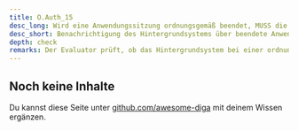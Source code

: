 ```yaml
---
title: O.Auth_15
desc_long: Wird eine Anwendungssitzung ordnungsgemäß beendet, MUSS die Anwendung das Hintergrundsystem darüber informieren, sodass Session-Identifier bzw. Authentisierungstoken sicher gelöscht werden. Dies gilt sowohl für das aktive Beenden durch den Benutzer (log-out), als auch für das automatische Beenden durch die Anwendung (vgl. O.Auth_9 und O.Auth_10).
desc_short: Benachrichtigung des Hintergrundsystems über beendete Anwendungssitzungen durch die Anwendung
depth: check
remarks: Der Evaluator prüft, ob das Hintergrundsystem bei einer ordnungsgemäßen Beendigung der Anwendungssitzung durch die Anwendung informiert wird.
---
```


## Noch keine Inhalte

Du kannst diese Seite unter [github.com/awesome-diga](https://github.com/awesome-diga/tr-faq) mit deinem Wissen ergänzen.
